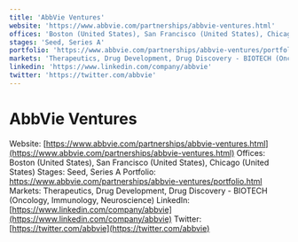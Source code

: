 ```yaml
---
title: 'AbbVie Ventures'
website: 'https://www.abbvie.com/partnerships/abbvie-ventures.html'
offices: 'Boston (United States), San Francisco (United States), Chicago (United States)'
stages: 'Seed, Series A'
portfolio: 'https://www.abbvie.com/partnerships/abbvie-ventures/portfolio.html'
markets: 'Therapeutics, Drug Development, Drug Discovery - BIOTECH (Oncology, Immunology, Neuroscience)'
linkedin: 'https://www.linkedin.com/company/abbvie'
twitter: 'https://twitter.com/abbvie'
---
```


# AbbVie Ventures
Website: [https://www.abbvie.com/partnerships/abbvie-ventures.html](https://www.abbvie.com/partnerships/abbvie-ventures.html)
Offices: Boston (United States), San Francisco (United States), Chicago (United States)
Stages: Seed, Series A
Portfolio: https://www.abbvie.com/partnerships/abbvie-ventures/portfolio.html
Markets: Therapeutics, Drug Development, Drug Discovery - BIOTECH (Oncology, Immunology, Neuroscience)
LinkedIn: [https://www.linkedin.com/company/abbvie](https://www.linkedin.com/company/abbvie)
Twitter: [https://twitter.com/abbvie](https://twitter.com/abbvie)
